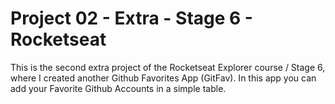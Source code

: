 # Project 02 - Extra - Stage 6 - Rocketseat

This is the second extra project of the Rocketseat Explorer course / Stage 6, where I created another Github Favorites App (GitFav). In this app you can add your Favorite Github Accounts in a simple table.
